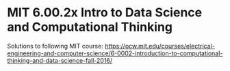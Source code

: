 # MIT 6.00.2x Intro to Data Science and Computational Thinking

Solutions to following MIT course: https://ocw.mit.edu/courses/electrical-engineering-and-computer-science/6-0002-introduction-to-computational-thinking-and-data-science-fall-2016/
